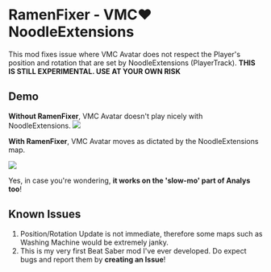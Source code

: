 # RamenFixer - VMC❤️NoodleExtensions
This mod fixes issue where VMC Avatar does not respect the Player's position and rotation that are set by NoodleExtensions (PlayerTrack). **THIS IS STILL EXPERIMENTAL. USE AT YOUR OWN RISK**

## Demo
**Without RamenFixer**, VMC Avatar doesn't play nicely with NoodleExtensions.
![](noodle.gif)


**With RamenFixer**, VMC Avatar moves as dictated by the NoodleExtensions map.

![](ramen.gif)

Yes, in case you're wondering, **it works on the 'slow-mo' part of Analys too**!

## Known Issues
1. Position/Rotation Update is not immediate, therefore some maps such as Washing Machine would be extremely janky.
2. This is my very first Beat Saber mod I've ever developed. Do expect bugs and report them by **creating an Issue**!